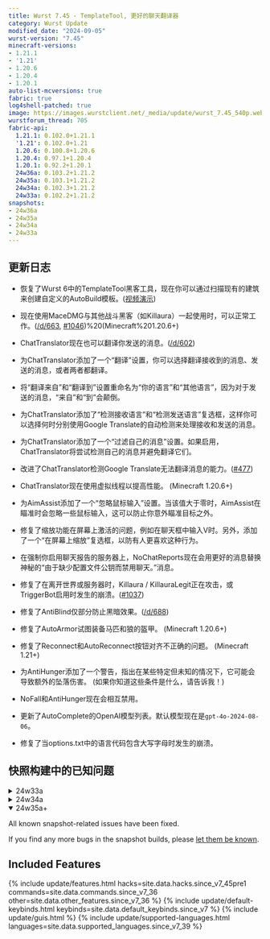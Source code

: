 ```yaml
---
title: Wurst 7.45 - TemplateTool, 更好的聊天翻译器
category: Wurst Update
modified_date: "2024-09-05"
wurst-version: "7.45"
minecraft-versions:
- 1.21.1
- '1.21'
- 1.20.6
- 1.20.4
- 1.20.1
auto-list-mcversions: true
fabric: true
log4shell-patched: true
image: https://images.wurstclient.net/_media/update/wurst_7.45_540p.webp
wurstforum_thread: 705
fabric-api:
  1.21.1: 0.102.0+1.21.1
  '1.21': 0.102.0+1.21
  1.20.6: 0.100.8+1.20.6
  1.20.4: 0.97.1+1.20.4
  1.20.1: 0.92.2+1.20.1
  24w36a: 0.103.2+1.21.2
  24w35a: 0.103.1+1.21.2
  24w34a: 0.102.3+1.21.2
  24w33a: 0.102.2+1.21.2
snapshots:
- 24w36a
- 24w35a
- 24w34a
- 24w33a
---
```

## 更新日志

- 恢复了Wurst 6中的TemplateTool黑客工具，现在你可以通过扫描现有的建筑来创建自定义的AutoBuild模板。([视频演示](https://youtu.be/xLaTu0wBTdw))

- 现在使用MaceDMG与其他战斗黑客（如Killaura）一起使用时，可以正常工作。([/d/663](https://wurstforum.net/d/663), [#1046](https://github.com/Wurst-Imperium/Wurst7/issues/1046))%20(Minecraft%201.20.6+)

- ChatTranslator现在也可以翻译你发送的消息。([/d/602](https://wurstforum.net/d/602))

- 为ChatTranslator添加了一个“翻译”设置，你可以选择翻译接收到的消息、发送的消息，或者两者都翻译。

- 将“翻译来自”和“翻译到”设置重命名为“你的语言”和“其他语言”，因为对于发送的消息，“来自”和“到”会颠倒。

- 为ChatTranslator添加了“检测接收语言”和“检测发送语言”复选框，这样你可以选择何时分别使用Google Translate的自动检测来处理接收和发送的消息。

- 为ChatTranslator添加了一个“过滤自己的消息”设置。如果启用，ChatTranslator将尝试检测自己的消息并避免翻译它们。

- 改进了ChatTranslator检测Google Translate无法翻译消息的能力。([#477](https://github.com/Wurst-Imperium/Wurst7/pull/477))

- ChatTranslator现在使用虚拟线程以提高性能。 (Minecraft 1.20.6+)

- 为AimAssist添加了一个“忽略鼠标输入”设置。当该值大于零时，AimAssist在瞄准时会忽略一些鼠标输入，这可以防止你意外瞄准目标之外。

- 修复了缩放功能在屏幕上激活的问题，例如在聊天框中输入V时。另外，添加了一个“在屏幕上缩放”复选框，以防有人更喜欢这种行为。

- 在强制你启用聊天报告的服务器上，NoChatReports现在会用更好的消息替换神秘的“由于缺少配置文件公钥而禁用聊天。”消息。

- 修复了在离开世界或服务器时，Killaura / KillauraLegit正在攻击，或TriggerBot启用时发生的崩溃。([#1037](https://github.com/Wurst-Imperium/Wurst7/pull/1037))

- 修复了AntiBlind仅部分防止黑暗效果。([/d/688](https://wurstforum.net/d/688))

- 修复了AutoArmor试图装备马匹和狼的盔甲。 (Minecraft 1.20.6+)

- 修复了Reconnect和AutoReconnect按钮对齐不正确的问题。 (Minecraft 1.21+)

- 为AntiHunger添加了一个警告，指出在某些特定但未知的情况下，它可能会导致额外的坠落伤害。 (如果你知道这些条件是什么，请告诉我！)

- NoFall和AntiHunger现在会相互禁用。

- 更新了AutoComplete的OpenAI模型列表。默认模型现在是`gpt-4o-2024-08-06`。

- 修复了当options.txt中的语言代码包含大写字母时发生的崩溃。

## 快照构建中的已知问题

<details>
  <summary>24w33a</summary>
  <p>此快照包含大量重大更改，导致许多Wurst功能无法按预期工作。</p>
  <ul>
    <li>X-Ray不起作用。</li>
    <li>HealthTags不起作用。</li>
    <li>Kaboom不再渲染爆炸粒子。</li>
    <li>LSD不起作用。</li>
  </ul>
</details>

<details>
  <summary>24w34a</summary>
  <p>这个快照比33a更稳定一些：</p>
  <ul>
    <li>LSD已修复。</li>
    <li>X-Ray大部分已修复。</li>
  </ul>
  <p>但仍然存在一些问题：</p>
  <ul>
    <li>X-Ray的“仅显示暴露”设置不起作用。</li>
    <li>HealthTags仍然不起作用。</li>
    <li>Kaboom的爆炸粒子仍然不起作用。</li>
    <li>ClickGUI和Navigator存在多个视觉问题，例如工具提示渲染在其他UI元素后面，文本渲染在窗口边界之外，以及奇怪的色彩/透明度变化。</li>
  </ul>
</details>

<details open>
  <summary>24w35a+</summary>
  <p>All known snapshot-related issues have been fixed.</p>
</details>

If you find any more bugs in the snapshot builds, please [let them be known](https://wurstforum.net/t/bugs-snapshots).

## Included Features

{% include update/features.html hacks=site.data.hacks.since_v7_45pre1 commands=site.data.commands.since_v7_36 other=site.data.other_features.since_v7_36 %}
{% include update/default-keybinds.html keybinds=site.data.default_keybinds.since_v7 %}
{% include update/guis.html %}
{% include update/supported-languages.html languages=site.data.supported_languages.since_v7_39 %}
